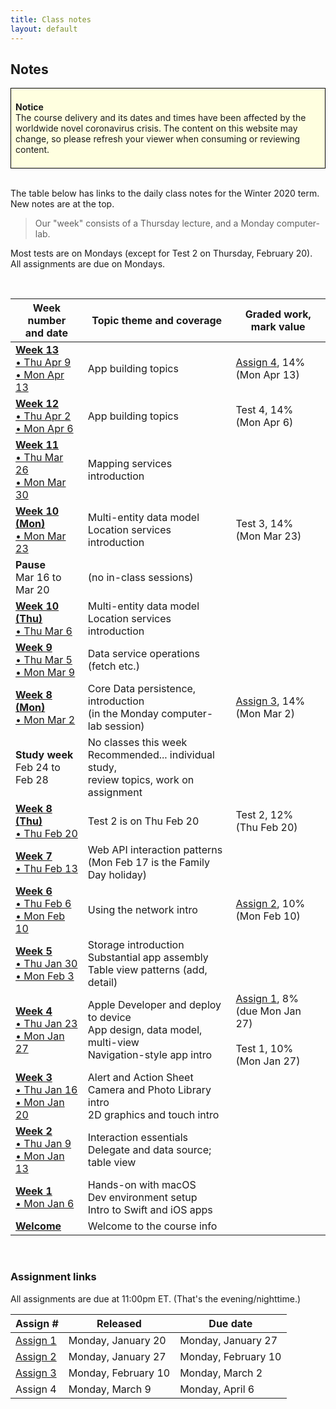 ```yaml
---
title: Class notes
layout: default
---
```


## Notes

<div style="background-color: lightyellow; border: 1px solid black; padding: 0.5em;">
<p><b>Notice</b><br>The course delivery and its dates and times have been affected by the worldwide novel coronavirus crisis. The content on this website may change, so please refresh your viewer when consuming or reviewing content.</p>
</div>

<br>

The table below has links to the daily class notes for the Winter 2020 term.  New notes are at the top.

> Our "week" consists of a Thursday lecture, and a Monday computer-lab. 

Most tests are on Mondays (except for Test 2 on Thursday, February 20).  
All assignments are due on Mondays.

<br>

Week number<br>and date | Topic theme and coverage | Graded work, mark value
--- | --- | ---
**[Week 13](week13)**<br>[&bull; Thu Apr 9<br>&bull; Mon Apr 13](week13) | App building topics | [Assign 4](/graded-work/assign4), 14%<br>(Mon Apr 13) | 
**[Week 12](week12)**<br>[&bull; Thu Apr 2<br>&bull; Mon Apr 6](week12) | App building topics | Test 4, 14%<br>(Mon Apr 6) | 
**[Week 11](week11)**<br>[&bull; Thu Mar 26<br>&bull; Mon Mar 30](week11) | Mapping services introduction | | 
**[Week 10 (Mon)](week10)**<br>[&bull; Mon Mar 23](week10) | Multi-entity data model<br>Location services introduction | Test 3, 14%<br>(Mon Mar 23) | 
**Pause**<br>Mar 16 to<br>Mar 20 | (no in-class sessions) | |
**[Week 10 (Thu)](week10)**<br>[&bull; Thu Mar 6](week10) | Multi-entity data model<br>Location services introduction | | 
**[Week 9](week09)**<br>[&bull; Thu Mar 5<br>&bull; Mon Mar 9](week09) | Data service operations (fetch etc.) | | 
**[Week 8 (Mon)](week08)**<br>[&bull; Mon Mar 2](week08) | Core Data persistence, introduction<br>(in the Monday computer-lab session) | [Assign 3](/graded-work/assign3), 14%<br>(Mon Mar 2) | 
**Study week**<br>Feb 24 to<br>Feb 28 | No classes this week<br>Recommended... individual study,<br>review topics, work on assignment | | 
**[Week 8 (Thu)](week08)**<br>[&bull; Thu Feb 20](week08) | Test 2 is on Thu Feb 20 | Test 2, 12%<br>(Thu Feb 20) | 
**[Week 7](week07)**<br>[&bull; Thu Feb 13](week07) | Web API interaction patterns<br>(Mon Feb 17 is the Family Day holiday) | | 
**[Week 6](week06)**<br>[&bull; Thu Feb 6<br>&bull; Mon Feb 10](week06) | Using the network intro |  [Assign 2](/graded-work/assign2), 10%<br>(Mon Feb 10) | 
**[Week 5](week05)**<br>[&bull; Thu Jan 30<br>&bull; Mon Feb 3](week05) | Storage introduction<br>Substantial app assembly<br>Table view patterns (add, detail) | | 
**[Week 4](week04)**<br>[&bull; Thu Jan 23<br>&bull; Mon Jan 27](week04) | Apple Developer and deploy to device<br>App design, data model, multi-view<br>Navigation-style app intro | [Assign 1](/graded-work/assign1), 8%<br>(due Mon Jan 27)<br><br>Test 1, 10%<br>(Mon Jan 27) | 
**[Week 3](week03)**<br>[&bull; Thu Jan 16<br>&bull; Mon Jan 20](week03) | Alert and Action Sheet<br>Camera and Photo Library intro<br>2D graphics and touch intro | | 
**[Week 2](week02)**<br>[&bull; Thu Jan 9<br>&bull; Mon Jan 13](week02) | Interaction essentials<br>Delegate and data source; table view | |
**[Week 1](week01)**<br>[&bull; Mon Jan 6](week01) | Hands-on with macOS<br>Dev environment setup<br>Intro to Swift and iOS apps | |
**[Welcome](/welcome)** | Welcome to the course info | | 

<br>

### Assignment links

All assignments are due at 11:00pm ET. (That's the evening/nighttime.) 

Assign # | Released | Due date
--- | --- | ---
[Assign 1](/graded-work/assign1) | Monday, January 20 | Monday, January 27
[Assign 2](/graded-work/assign2) | Monday, January 27 | Monday, February 10
[Assign 3](/graded-work/assign3) | Monday, February 10 | Monday, March 2
Assign 4 | Monday, March 9 | Monday, April 6

<br>
